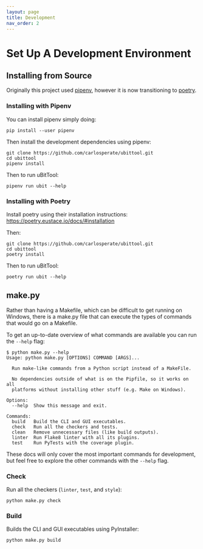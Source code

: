 ```yaml
---
layout: page
title: Development
nav_order: 2
---
```


# Set Up A Development Environment

## Installing from Source

Originally this project used [pipenv](https://docs.pipenv.org/), however it is
now transitioning to [poetry](https://poetry.eustace.io/).

### Installing with Pipenv

You can install pipenv simply doing:

```
pip install --user pipenv
```

Then install the development dependencies using pipenv:

```
git clone https://github.com/carlosperate/ubittool.git
cd ubittool
pipenv install
```

Then to run uBitTool:

```
pipenv run ubit --help
```

### Installing with Poetry

Install poetry using their installation instructions:
https://poetry.eustace.io/docs/#installation

Then:

```
git clone https://github.com/carlosperate/ubittool.git
cd ubittool
poetry install
```

Then to run uBitTool:

```
poetry run ubit --help
```

## make.py

Rather than having a Makefile, which can be difficult to get running on
Windows, there is a make.py file that can execute the types of commands that
would go on a Makefile.

To get an up-to-date overview of what commands are available you can run the
`--help` flag:

```
$ python make.py --help
Usage: python make.py [OPTIONS] COMMAND [ARGS]...

  Run make-like commands from a Python script instead of a MakeFile.

  No dependencies outside of what is on the Pipfile, so it works on all
  platforms without installing other stuff (e.g. Make on Windows).

Options:
  --help  Show this message and exit.

Commands:
  build   Build the CLI and GUI executables.
  check   Run all the checkers and tests.
  clean   Remove unnecessary files (like build outputs).
  linter  Run Flake8 linter with all its plugins.
  test    Run PyTests with the coverage plugin.
```

These docs will only cover the most important commands for development, but
feel free to explore the other commands with the `--help` flag.

### Check

Run all the checkers (`linter`, `test`, and `style`):

```
python make.py check
```

### Build

Builds the CLI and GUI executables using PyInstaller:

```
python make.py build
```
